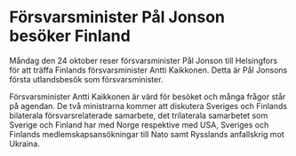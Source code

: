 # Försvarsminister Pål Jonson besöker Finland

Måndag den 24 oktober reser försvarsminister Pål Jonson till Helsingfors för att träffa Finlands försvarsminister Antti Kaikkonen. Detta är Pål Jonsons första utlandsbesök som försvarsminister.

Försvarsminister Antti Kaikkonen är värd för besöket och många frågor står på agendan. De två ministrarna kommer att diskutera Sveriges och Finlands bilaterala försvarsrelaterade samarbete, det trilaterala samarbetet som Sverige och Finland har med Norge respektive med USA, Sveriges och Finlands medlemskapsansökningar till Nato samt Rysslands anfallskrig mot Ukraina.
